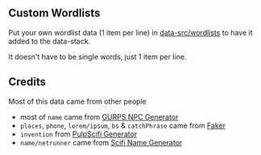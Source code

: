 ## Custom Wordlists

Put your own wordlist data (1 item per line) in [data-src/wordlists](https://github.com/konsumer/randopeep/tree/master/data-src/wordlists) to have it added to the data-stack.

It doesn't have to be single words, just 1 item per line.

## Credits

Most of this data came from other people

* most of `name` came from [GURPS NPC Generator](http://ayinger.no-ip.info/NPCGen/)
* `places`, `phone`, `lorem/ipsum`, `bs` & `catchPhrase` came from [Faker](https://github.com/marak/Faker.js/)
* `invention` from [PulpScifi Generator](http://www.asmor.com/scripts/pulpscigen/pulpscigen.php)
* `name/netrunner` came from [Scifi Name Generator](http://donjon.bin.sh/scifi/name/)